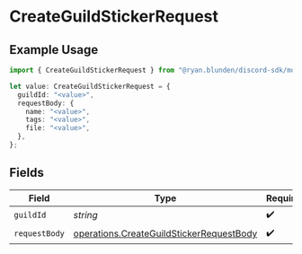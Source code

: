 # CreateGuildStickerRequest

## Example Usage

```typescript
import { CreateGuildStickerRequest } from "@ryan.blunden/discord-sdk/models/operations";

let value: CreateGuildStickerRequest = {
  guildId: "<value>",
  requestBody: {
    name: "<value>",
    tags: "<value>",
    file: "<value>",
  },
};
```

## Fields

| Field                                                                                                | Type                                                                                                 | Required                                                                                             | Description                                                                                          |
| ---------------------------------------------------------------------------------------------------- | ---------------------------------------------------------------------------------------------------- | ---------------------------------------------------------------------------------------------------- | ---------------------------------------------------------------------------------------------------- |
| `guildId`                                                                                            | *string*                                                                                             | :heavy_check_mark:                                                                                   | N/A                                                                                                  |
| `requestBody`                                                                                        | [operations.CreateGuildStickerRequestBody](../../models/operations/createguildstickerrequestbody.md) | :heavy_check_mark:                                                                                   | N/A                                                                                                  |